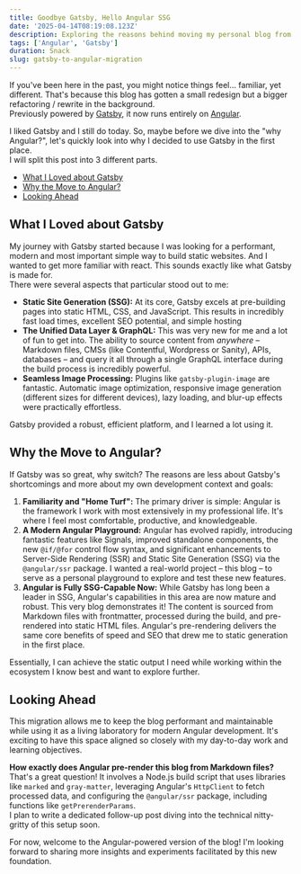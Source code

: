 ```yaml
---
title: Goodbye Gatsby, Hello Angular SSG
date: '2025-04-14T08:19:08.123Z'
description: Exploring the reasons behind moving my personal blog from Gatsby to Angular.
tags: ['Angular', 'Gatsby']
duration: Snack
slug: gatsby-to-angular-migration
---
```


If you've been here in the past, you might notice things feel... familiar, yet different. 
That's because this blog has gotten a small redesign but a bigger refactoring / rewrite in the background.  
Previously powered by [Gatsby](https://www.gatsbyjs.com/), it now runs entirely on [Angular](https://angular.io/).

I liked Gatsby and I still do today. So, maybe before we dive into the "why Angular?", 
let's quickly look into why I decided to use Gatsby in the first place.  
I will split this post into 3 different parts.

- [What I Loved about Gatsby](#what-i-loved-about-gatsby)
- [Why the Move to Angular?](#why-the-move-to-angular)
- [Looking Ahead](#looking-ahead)

## What I Loved about Gatsby

My journey with Gatsby started because I was looking for a performant, modern and most important simple way to build static websites. 
And I wanted to get more familiar with react. This sounds exactly like what Gatsby is made for.  
There were several aspects that particular stood out to me:

*   **Static Site Generation (SSG):** At its core, Gatsby excels at pre-building pages into static HTML, CSS, and JavaScript. This results in incredibly fast load times, excellent SEO potential, and simple hosting
*   **The Unified Data Layer & GraphQL:** This was very new for me and a lot of fun to get into. The ability to source content from *anywhere* – Markdown files, CMSs (like Contentful, Wordpress or Sanity), APIs, databases – and query it all through a single GraphQL interface during the build process is incredibly powerful.
*   **Seamless Image Processing:** Plugins like `gatsby-plugin-image` are fantastic. Automatic image optimization, responsive image generation (different sizes for different devices), lazy loading, and blur-up effects were practically effortless.

Gatsby provided a robust, efficient platform, and I learned a lot using it.

## Why the Move to Angular?

If Gatsby was so great, why switch? The reasons are less about Gatsby's shortcomings
and more about my own development context and goals:

1.  **Familiarity and "Home Turf":** The primary driver is simple: Angular is the framework I work with most extensively in my professional life. It's where I feel most comfortable, productive, and knowledgeable.
2.  **A Modern Angular Playground:** Angular has evolved rapidly, introducing fantastic features like Signals, improved standalone components, the new `@if/@for` control flow syntax, and significant enhancements to Server-Side Rendering (SSR) and Static Site Generation (SSG) via the `@angular/ssr` package. I wanted a real-world project – this blog – to serve as a personal playground to explore and test these new features.
3.  **Angular is Fully SSG-Capable Now:** While Gatsby has long been a leader in SSG, Angular's capabilities in this area are now mature and robust. This very blog demonstrates it! The content is sourced from Markdown files with frontmatter, processed during the build, and pre-rendered into static HTML files. Angular's pre-rendering delivers the same core benefits of speed and SEO that drew me to static generation in the first place.

Essentially, I can achieve the static output I need while working within the ecosystem I know best and want to explore further.

## Looking Ahead

This migration allows me to keep the blog performant and maintainable while using it as a living laboratory for modern 
Angular development. It's exciting to have this space aligned so closely with my day-to-day work and learning objectives.

**How exactly does Angular pre-render this blog from Markdown files?**  
That's a great question! 
It involves a Node.js build script that uses libraries like `marked` and `gray-matter`, leveraging Angular's `HttpClient` to fetch 
processed data, and configuring the `@angular/ssr` package, including functions like `getPrerenderParams`.  
I plan to write a dedicated follow-up post diving into the technical nitty-gritty of this setup soon.

For now, welcome to the Angular-powered version of the blog! 
I'm looking forward to sharing more insights and experiments facilitated by this new foundation.

